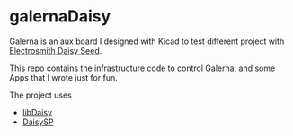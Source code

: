 # galernaDaisy

Galerna is an aux board I designed with Kicad to test different project with [Electrosmith Daisy Seed](https://www.electro-smith.com/daisy/daisy).

This repo contains the infrastructure code to control Galerna, and some Apps that I wrote just for fun.   

The project uses 

- [libDaisy](https://github.com/electro-smith/libDaisy)
- [DaisySP](https://github.com/electro-smith/DaisySP)